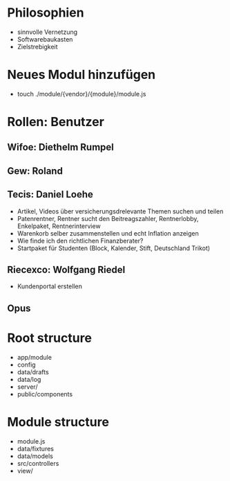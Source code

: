 # Philosophien
- sinnvolle Vernetzung
- Softwarebaukasten
- Zielstrebigkeit


# Neues Modul hinzufügen
- touch ./module/{vendor}/{module}/module.js



# Rollen: Benutzer
## Wifoe: Diethelm Rumpel
## Gew: Roland
## Tecis: Daniel Loehe
- Artikel, Videos über versicherungsdrelevante Themen suchen und teilen
- Patenrentner, Rentner sucht den Beitreagszahler, Rentnerlobby, Enkelpaket, Rentnerinterview
- Warenkorb selber zusammenstellen und echt Inflation anzeigen
- Wie finde ich den richtlichen Finanzberater?
- Startpaket für Studenten (Block, Kalender, Stift, Deutschland Trikot)

## Riecexco: Wolfgang Riedel
- Kundenportal erstellen

## Opus



# Root structure
- app/module
- config
- data/drafts
- data/log
- server/
- public/components


# Module structure
- module.js
- data/fixtures
- data/models
- src/controllers
- view/